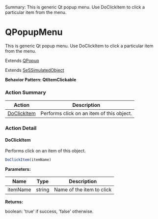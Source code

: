 Summary: This is generic Qt popup menu. Use DoClickItem to click a particular item from the menu.

# QPopupMenu

This is generic Qt popup menu. Use DoClickItem to click a particular item from the menu.
 
Extends [QPopup](QPopup.md)

Extends [SeSSimulatedObject](SeSSimulatedObject.md)





**Behavior Pattern: QtItemClickable**


<!-- ============================== property summary ========================== -->

	
<!-- ============================== action summary ========================== -->



### Action Summary

|  **Action** | **Description** | 
| ----------- | --------------- |
|	[DoClickItem](#doclickitem) | Performs click on an item of this object. |




<!-- ============================== property detail ========================== -->
	
	
<!-- ============================== action detail ========================== -->
	
### Action Detail
		
<a name="DoClickItem"></a>    
#### DoClickItem

Performs click on an item of this object.

```javascript
DoClickItem(itemName) 
```


**Parameters:**

|	**Name** | **Type** | **Description** |
| ---------- | -------- | --------------- |
| itemName | string |	Name of the item to click |




**Returns:**

boolean: 'true' if success, 'false' otherwise.



<a name="see.also.qpopupmenu.doclickitem"></a>

	

